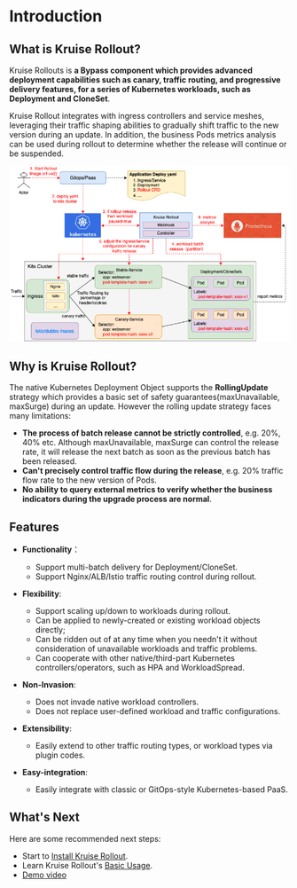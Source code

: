 # Introduction
## What is Kruise Rollout?
Kruise Rollouts is **a Bypass component which provides advanced deployment capabilities such as canary, traffic routing, and progressive delivery features, for a series of Kubernetes workloads, such as Deployment and CloneSet**.

Kruise Rollout integrates with ingress controllers and service meshes, leveraging their traffic shaping abilities to gradually shift traffic to the new version during an update.
In addition, the business Pods metrics analysis can be used during rollout to determine whether the release will continue or be suspended.

![arch](../images/rollout-arch.png)

## Why is Kruise Rollout?
The native Kubernetes Deployment Object supports the **RollingUpdate** strategy which provides a basic set of safety guarantees(maxUnavailable, maxSurge) during an update. However the rolling update strategy faces many limitations:
- **The process of batch release cannot be strictly controlled**, e.g. 20%, 40% etc. Although maxUnavailable, maxSurge can control the release rate, it will release the next batch as soon as the previous batch has been released.
- **Can't precisely control traffic flow during the release**, e.g. 20% traffic flow rate to the new version of Pods.
- **No ability to query external metrics to verify whether the business indicators during the upgrade process are normal**.

## Features
- **Functionality**：
  - Support multi-batch delivery for Deployment/CloneSet.
  - Support Nginx/ALB/Istio traffic routing control during rollout.

- **Flexibility**:
  - Support scaling up/down to workloads during rollout.
  - Can be applied to newly-created or existing workload objects directly;
  - Can be ridden out of at any time when you needn't it without consideration of unavailable workloads and traffic problems.
  - Can cooperate with other native/third-part Kubernetes controllers/operators, such as HPA and WorkloadSpread.

- **Non-Invasion**:
  - Does not invade native workload controllers.
  - Does not replace user-defined workload and traffic configurations.

- **Extensibility**:
  - Easily extend to other traffic routing types, or workload types via plugin codes.

- **Easy-integration**:
  - Easily integrate with classic or GitOps-style Kubernetes-based PaaS.

## What's Next
Here are some recommended next steps:
- Start to [Install Kruise Rollout](./installation.md).
- Learn Kruise Rollout's [Basic Usage](../tutorials/basic_usage.md).
- [Demo video](https://www.bilibili.com/video/BV1wT4y1Q7eD?spm_id_from=333.880.my_history.page.click)
